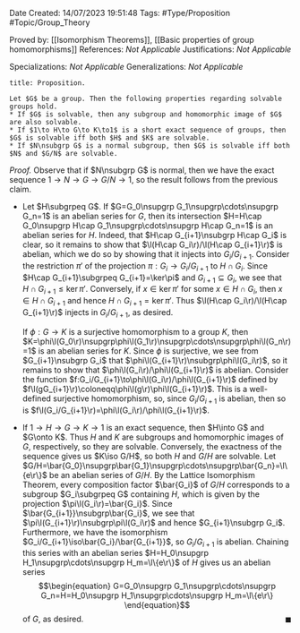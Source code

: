 <div class="topSpace"></div>

Date Created: 14/07/2023 19:51:48
Tags: #Type/Proposition #Topic/Group_Theory

Proved by: [[Isomorphism Theorems]], [[Basic properties of group homomorphisms]]
References: <i>Not Applicable</i>
Justifications: <i>Not Applicable</i>

Specializations: <i>Not Applicable</i>
Generalizations: <i>Not Applicable</i>

``` ad-Proposition
title: Proposition.

Let $G$ be a group. Then the following properties regarding solvable groups hold.
* If $G$ is solvable, then any subgroup and homomorphic image of $G$ are also solvable.
* If $1\to H\to G\to K\to1$ is a short exact sequence of groups, then $G$ is solvable iff both $H$ and $K$ are solvable.
* If $N\nsubgrp G$ is a normal subgroup, then $G$ is solvable iff both $N$ and $G/N$ are solvable.

```

<i>Proof.</i> Observe that if $N\nsubgrp G$ is normal, then we have the exact sequence $1\to N\to G\to G/N\to1$, so the result follows from the previous claim.
* Let $H\subgrpeq G$. If $G=G_0\nsupgrp G_1\nsupgrp\cdots\nsupgrp G_n=1$ is an abelian series for $G$, then its intersection $H=H\cap G_0\nsupgrp H\cap G_1\nsupgrp\cdots\nsupgrp H\cap G_n=1$ is an abelian series for $H$. Indeed, that $H\cap G_{i+1}\nsubgrp H\cap G_i$ is clear, so it remains to show that $\l(H\cap G_i\r)/\l(H\cap G_{i+1}\r)$ is abelian, which we do so by showing that it injects into $G_i/G_{i+1}$. Consider the restriction $\pi'$ of the projection $\pi:G_i\to G_i/G_{i+1}$ to $H\cap G_i$. Since $H\cap G_{i+1}\subgrpeq G_{i+1}=\ker\pi$ and $G_{i+1}\subseteq G_i$, we see that $H\cap G_{i+1}\leq\ker\pi'$. Conversely, if $x\in\ker\pi'$ for some $x\in H\cap G_i$, then $x\in H\cap G_{i+1}$ and hence $H\cap G_{i+1}=\ker\pi'$. Thus $\l(H\cap G_i\r)/\l(H\cap G_{i+1}\r)$ injects in $G_i/G_{i+1}$, as desired.

    If $\phi:G\to K$ is a surjective homomorphism to a group $K$, then $K=\phi\l(G_0\r)\nsupgrp\phi\l(G_1\r)\nsupgrp\cdots\nsupgrp\phi\l(G_n\r)=1$ is an abelian series for $K$. Since $\phi$ is surjective, we see from $G_{i+1}\nsubgrp G_i$ that $\phi\l(G_{i+1}\r)\nsubgrp\phi\l(G_i\r)$, so it remains to show that $\phi\l(G_i\r)/\phi\l(G_{i+1}\r)$ is abelian. Consider the function $f:G_i/G_{i+1}\to\phi\l(G_i\r)/\phi\l(G_{i+1}\r)$ defined by $f\l(gG_{i+1}\r)\coloneqq\phi\l(g\r)\phi\l(G_{i+1}\r)$. This is a well-defined surjective homomorphism, so, since $G_i/G_{i+1}$ is abelian, then so is $f\l(G_i/G_{i+1}\r)=\phi\l(G_i\r)/\phi\l(G_{i+1}\r)$.
* If $1\to H\to G\to K\to1$ is an exact sequence, then $H\into G$ and $G\onto K$. Thus $H$ and $K$ are subgroups and homomorphic images of $G$, respectively, so they are solvable. Conversely, the exactness of the sequence gives us $K\iso G/H$, so both $H$ and $G/H$ are solvable. Let $G/H=\bar{G_0}\nsupgrp\bar{G_1}\nsupgrp\cdots\nsupgrp\bar{G_n}=\l\{e\r\}$ be an abelian series of $G/H$. By the Lattice Isomorphism Theorem, every composition factor $\bar{G_i}$ of $G/H$ corresponds to a subgroup $G_i\subgrpeq G$ containing $H$, which is given by the projection $\pi\l(G_i\r)=\bar{G_i}$. Since $\bar{G_{i+1}}\nsubgrp\bar{G_i}$, we see that $\pi\l(G_{i+1}\r)\nsubgrp\pi\l(G_i\r)$ and hence $G_{i+1}\nsubgrp G_i$. Furthermore, we have the isomorphism $G_i/G_{i+1}\iso\bar{G_i}/\bar{G_{i+1}}$, so $G_i/G_{i+1}$ is abelian. Chaining this series with an abelian series $H=H_0\nsupgrp H_1\nsupgrp\cdots\nsupgrp H_m=\l\{e\r\}$ of $H$ gives us an abelian series
$$\begin{equation}
    G=G_0\nsupgrp G_1\nsupgrp\cdots\nsupgrp G_n=H=H_0\nsupgrp H_1\nsupgrp\cdots\nsupgrp H_m=\l\{e\r\}
\end{equation}$$
of $G$, as desired.<span style="float:right;">$\blacksquare$</span>
